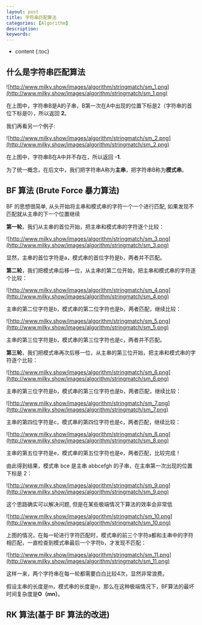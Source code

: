 ```yaml
---
layout: post
title: 字符串匹配算法
categories: [Algorithm]
description: 
keywords: 
---
```


* content
{:toc}


## 什么是字符串匹配算法

![http://www.milky.show/images/algorithm/stringmatch/sm_1.png](http://www.milky.show/images/algorithm/stringmatch/sm_1.png)

在上图中，字符串B是A的子串，B第一次在A中出现的位置下标是2（字符串的首位下标是0），所以返回 **2**。

我们再看另一个例子:

![http://www.milky.show/images/algorithm/stringmatch/sm_2.png](http://www.milky.show/images/algorithm/stringmatch/sm_2.png)

在上图中，字符串B在A中并不存在，所以返回 **-1**.

为了统一概念，在后文中，我们把字符串A称为**主串**，把字符串B称为**模式串**。

## BF 算法 (Brute Force 暴力算法)

BF 的思想很简单, 从头开始将主串和模式串的字符一个一个进行匹配, 如果发现不匹配就从主串的下一个位置继续

**第一轮**，我们从主串的首位开始，把主串和模式串的字符逐个比较：

![http://www.milky.show/images/algorithm/stringmatch/sm_3.png](http://www.milky.show/images/algorithm/stringmatch/sm_3.png)

显然，主串的首位字符是a，模式串的首位字符是b，两者并不匹配。

**第二轮**，我们把模式串后移一位，从主串的第二位开始，把主串和模式串的字符逐个比较：

![http://www.milky.show/images/algorithm/stringmatch/sm_4.png](http://www.milky.show/images/algorithm/stringmatch/sm_4.png)

主串的第二位字符是b，模式串的第二位字符也是b，两者匹配，继续比较：

![http://www.milky.show/images/algorithm/stringmatch/sm_5.png](http://www.milky.show/images/algorithm/stringmatch/sm_5.png)

主串的第三位字符是b，模式串的第三位字符也是c，两者并不匹配。

**第三轮**，我们把模式串再次后移一位，从主串的第三位开始，把主串和模式串的字符逐个比较：

![http://www.milky.show/images/algorithm/stringmatch/sm_6.png](http://www.milky.show/images/algorithm/stringmatch/sm_6.png)

主串的第三位字符是b，模式串的第三位字符也是b，两者匹配，继续比较：

![http://www.milky.show/images/algorithm/stringmatch/sm_7.png](http://www.milky.show/images/algorithm/stringmatch/sm_7.png)

主串的第四位字符是c，模式串的第四位字符也是c，两者匹配，继续比较：

![http://www.milky.show/images/algorithm/stringmatch/sm_8.png](http://www.milky.show/images/algorithm/stringmatch/sm_8.png)

主串的第五位字符是e，模式串的第五位字符也是e，两者匹配，比较完成！

由此得到结果，模式串 bce 是主串 abbcefgh 的子串，在主串第一次出现的位置下标是 2：

![http://www.milky.show/images/algorithm/stringmatch/sm_9.png](http://www.milky.show/images/algorithm/stringmatch/sm_9.png)

这个思路确实可以解决问题, 但是在某些极端情况下算法的效率会非常低

![http://www.milky.show/images/algorithm/stringmatch/sm_10.png](http://www.milky.show/images/algorithm/stringmatch/sm_10.png)

上图的情况，在每一轮进行字符匹配时，模式串的前三个字符a都和主串中的字符相匹配，一直检查到模式串最后一个字符b，才发现不匹配：

![http://www.milky.show/images/algorithm/stringmatch/sm_11.png](http://www.milky.show/images/algorithm/stringmatch/sm_11.png)

这样一来，两个字符串在每一轮都需要白白比较4次，显然非常浪费。

假设主串的长度是m，模式串的长度是n，那么在这种极端情况下，BF算法的最坏时间复杂度是**O（mn）**。

## RK 算法(基于 BF 算法的改进)

